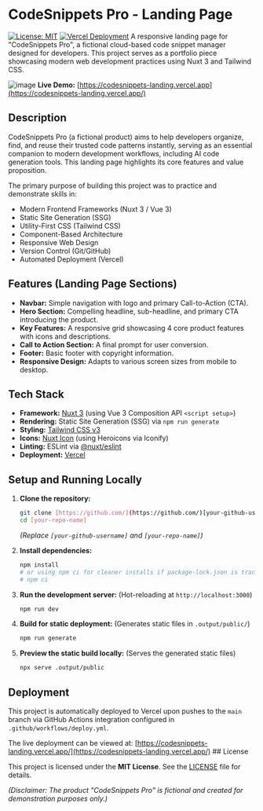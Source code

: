 # CodeSnippets Pro - Landing Page

[![License: MIT](https://img.shields.io/badge/License-MIT-blue.svg)](https://opensource.org/licenses/MIT)
[![Vercel Deployment](https://img.shields.io/badge/Vercel-Deployed-brightgreen?logo=vercel)](https://codesnippets-landing-xxxx.vercel.app) A responsive landing page for "CodeSnippets Pro", a fictional cloud-based code snippet manager designed for developers. This project serves as a portfolio piece showcasing modern web development practices using Nuxt 3 and Tailwind CSS.

![image](https://github.com/user-attachments/assets/4ba22385-87f5-4abe-b5bc-7470048263c5)
 **Live Demo:** [https://codesnippets-landing.vercel.app](https://codesnippets-landing.vercel.app/) 
 ## Description

CodeSnippets Pro (a fictional product) aims to help developers organize, find, and reuse their trusted code patterns instantly, serving as an essential companion to modern development workflows, including AI code generation tools. This landing page highlights its core features and value proposition.

The primary purpose of building this project was to practice and demonstrate skills in:
* Modern Frontend Frameworks (Nuxt 3 / Vue 3)
* Static Site Generation (SSG)
* Utility-First CSS (Tailwind CSS)
* Component-Based Architecture
* Responsive Web Design
* Version Control (Git/GitHub)
* Automated Deployment (Vercel)

## Features (Landing Page Sections)

* **Navbar:** Simple navigation with logo and primary Call-to-Action (CTA).
* **Hero Section:** Compelling headline, sub-headline, and primary CTA introducing the product.
* **Key Features:** A responsive grid showcasing 4 core product features with icons and descriptions.
* **Call to Action Section:** A final prompt for user conversion.
* **Footer:** Basic footer with copyright information.
* **Responsive Design:** Adapts to various screen sizes from mobile to desktop.

## Tech Stack

* **Framework:** [Nuxt 3](https://nuxt.com/) (using Vue 3 Composition API `<script setup>`)
* **Rendering:** Static Site Generation (SSG) via `npm run generate`
* **Styling:** [Tailwind CSS v3](https://tailwindcss.com/)
* **Icons:** [Nuxt Icon](https://nuxt.com/modules/icon) (using Heroicons via Iconify)
* **Linting:** ESLint via [@nuxt/eslint](https://nuxt.com/modules/eslint)
* **Deployment:** [Vercel](https://vercel.com/)

## Setup and Running Locally

1.  **Clone the repository:**
    ```bash
    git clone [https://github.com/](https://github.com/)[your-github-username]/[your-repo-name].git
    cd [your-repo-name]
    ```
    *(Replace `[your-github-username]` and `[your-repo-name]`)*

2.  **Install dependencies:**
    ```bash
    npm install
    # or using npm ci for cleaner installs if package-lock.json is tracked
    # npm ci
    ```

3.  **Run the development server:**
    (Hot-reloading at `http://localhost:3000`)
    ```bash
    npm run dev
    ```

4.  **Build for static deployment:**
    (Generates static files in `.output/public/`)
    ```bash
    npm run generate
    ```

5.  **Preview the static build locally:**
    (Serves the generated static files)
    ```bash
    npx serve .output/public
    ```

## Deployment

This project is automatically deployed to Vercel upon pushes to the `main` branch via GitHub Actions integration configured in `.github/workflows/deploy.yml`.

The live deployment can be viewed at: [https://codesnippets-landing.vercel.app/](https://codesnippets-landing.vercel.app/) ## License

This project is licensed under the **MIT License**. See the [LICENSE](LICENSE) file for details.

*(Disclaimer: The product "CodeSnippets Pro" is fictional and created for demonstration purposes only.)*
